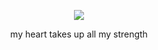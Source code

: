 <p align="center"

![ ](https://i.postimg.cc/Y0mMY6Zt/image-removebg-preview-31-1.png)

<p align="center"

my heart takes up all my strength
